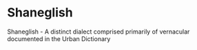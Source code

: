 # Shaneglish
Shaneglish - A distinct dialect comprised primarily of vernacular documented in the Urban Dictionary
